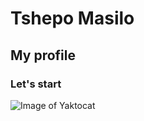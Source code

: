 # Tshepo Masilo

## My profile

### Let's start

![Image of Yaktocat](https://octodex.github.com/images/yaktocat.png)

